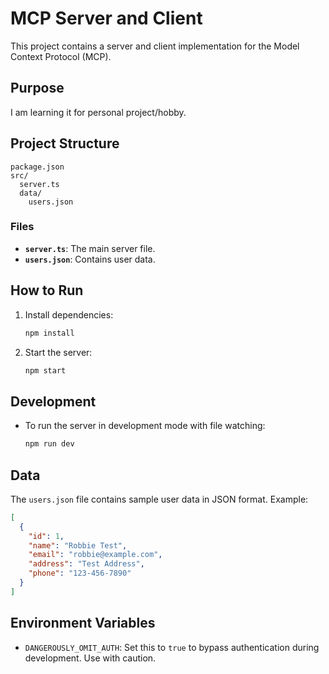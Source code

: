 # MCP Server and Client

This project contains a server and client implementation for the Model Context Protocol (MCP).

## Purpose

I am learning it for personal project/hobby.

## Project Structure

```
package.json
src/
  server.ts
  data/
    users.json
```

### Files

- **`server.ts`**: The main server file.
- **`users.json`**: Contains user data.

## How to Run

1. Install dependencies:

   ```bash
   npm install
   ```

2. Start the server:
   ```bash
   npm start
   ```

## Development

- To run the server in development mode with file watching:
  ```bash
  npm run dev
  ```

## Data

The `users.json` file contains sample user data in JSON format. Example:

```json
[
  {
    "id": 1,
    "name": "Robbie Test",
    "email": "robbie@example.com",
    "address": "Test Address",
    "phone": "123-456-7890"
  }
]
```

## Environment Variables

- `DANGEROUSLY_OMIT_AUTH`: Set this to `true` to bypass authentication during development. Use with caution.
